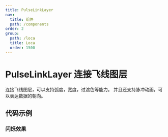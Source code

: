 ```yaml
---
title: PulseLinkLayer
nav:
  title: 组件
  path: /components
order: 2
group:
  path: /loca
  title: Loca
  order: 1500
---
```


# PulseLinkLayer 连接飞线图层

连接飞线图层，可以支持弧度，宽度，过渡色等能力。 并且还支持脉冲动画，可以表达数据的朝向。

## 代码示例

### 闪烁效果

<code src="./demo/demo01.tsx"></code>
